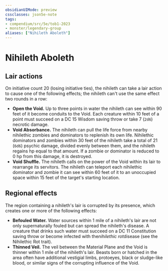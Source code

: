 ```yaml
---
obsidianUIMode: preview
cssclasses: json5e-note
tags:
- compendium/src/5e/tob1-2023
- monster/legendary-group
aliases: ["Nihileth Aboleth"]
---
```

# Nihileth Aboleth

## Lair actions


On initiative count 20 (losing initiative ties), the nihileth can take a lair action to cause one of the following effects; the nihileth can't use the same effect two rounds in a row:

- **Open the Void.** Up to three points in water the nihileth can see within 90 feet of it become conduits to the Void. Each creature within 10 feet of a point must succeed on a DC 15 Wisdom saving throw or take 7 (`2d6`) necrotic damage.  
- **Void Absorbance.** The nihileth can pull the life force from nearby nihilethic zombies and dominators to replenish its own life. Nihilethic dominators and zombies within 30 feet of the nihileth take a total of 21 (`6d6`) psychic damage, divided evenly between them, and the nihileth regains hp equal to that amount. If a zombie or dominator is reduced to 0 hp from this damage, it is destroyed.  
- **Void Shuffle.** The nihileth calls on the power of the Void within its lair to rearrange its servitors. The nihileth can teleport each nihilethic dominator and zombie it can see within 60 feet of it to an unoccupied space within 15 feet of the target's starting location.  

## Regional effects


The region containing a nihileth's lair is corrupted by its presence, which creates one or more of the following effects:

- **Befouled Water.** Water sources within 1 mile of a nihileth's lair are not only supernaturally fouled but can spread the nihileth's disease. A creature that drinks such water must succeed on a DC 11 Constitution saving throw or become infected with the*nihilethic rot*disease (see the Nihilethic Rot trait).  
- **Thinned Veil.** The veil between the Material Plane and the Void is thinner within 1 mile of the nihileth's lair. Beasts born or hatched in the area often have additional vestigial limbs, protoeyes, black or sludge-like blood, or similar signs of the corrupting influence of the Void.